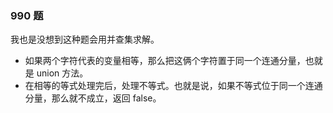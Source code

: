 ### 990 题

我也是没想到这种题会用并查集求解。

- 如果两个字符代表的变量相等，那么把这俩个字符置于同一个连通分量，也就是 union 方法。
- 在相等的等式处理完后，处理不等式。也就是说，如果不等式位于同一个连通分量，那么就不成立，返回 false。
